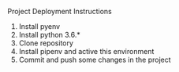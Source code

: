 Project Deployment Instructions
1. Install pyenv
2. Install python 3.6.*
3. Clone repository
4. Install pipenv and active this environment
5. Commit and push some changes in the project
